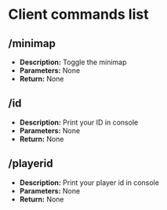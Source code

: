 # Client commands list

## /minimap
- **Description:** Toggle the minimap
- **Parameters:** None
- **Return:** None

## /id
- **Description:** Print your ID in console
- **Parameters:** None
- **Return:** None

## /playerid
- **Description:** Print your player id in console
- **Parameters:** None
- **Return:** None